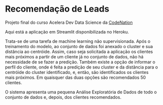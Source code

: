 Recomendação de Leads
=====================

Projeto final do curso Acelera Dev Data Science da [CodeNation](https://www.codenation.dev)

Aqui está a aplicação em Streamlit disponibilizada no Heroku.

Trata-se de uma tarefa de machine learning não supervisionada. Após o treinamento do modelo, ao conjunto de dados foi anexado o cluster e sua distância ao centróide. Assim, caso seja solicitada a aplicação os clientes mais próximos a partir de um cliente já no conjunto de dados, não há necessidade de se fazer a predição. Também existe a opção de informar o perfil do cliente, onde é feita a predição de seu cluster e da distância para o centróide do cluster identificado, e, então, são identificados os clientes mais próximos. Em quaisquer das duas opções são recomendados 50 clientes. 

O sistema apresenta uma pequena Análise Exploratória de Dados de todo o conjunto de dados e, depois, dos clientes recomendados.
